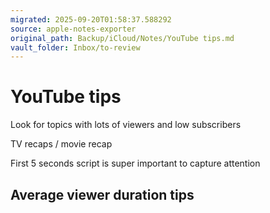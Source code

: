```yaml
---
migrated: 2025-09-20T01:58:37.588292
source: apple-notes-exporter
original_path: Backup/iCloud/Notes/YouTube tips.md
vault_folder: Inbox/to-review
---
```

# YouTube tips

Look for topics with lots of viewers and low subscribers

TV recaps / movie recap 

First 5 seconds script is super important to capture attention

Average viewer duration tips 
- 

